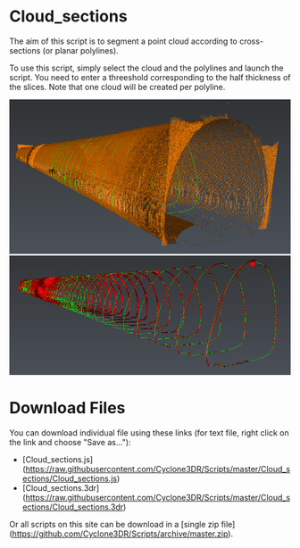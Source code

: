 # Cloud_sections

The aim of this script is to segment a point cloud according to cross-sections (or planar polylines). 

To use this script, simply select the cloud and the polylines and launch the script. You need to enter a threeshold corresponding to the half thickness of the slices. Note that one cloud will be created per polyline. 

![alt text](https://raw.githubusercontent.com/Cyclone3DR/Scripts/master/Cloud_sections/ScreenShot1.png "screenshot1")
![alt text](https://raw.githubusercontent.com/Cyclone3DR/Scripts/master/Cloud_sections/ScreenShot2.png "screenshot2")

# Download Files

You can download individual file using these links (for text file, right click on the link and choose "Save as..."):

- [Cloud_sections.js] (https://raw.githubusercontent.com/Cyclone3DR/Scripts/master/Cloud_sections/Cloud_sections.js)
- [Cloud_sections.3dr] (https://raw.githubusercontent.com/Cyclone3DR/Scripts/master/Cloud_sections/Cloud_sections.3dr)

Or all scripts on this site can be download in a [single zip file] (https://github.com/Cyclone3DR/Scripts/archive/master.zip).